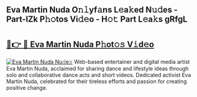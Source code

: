 ## Eva Martin Nuda O𝚗𝚕yf𝚊ns L𝚎a𝚔ed N𝚞𝚍es - Part-IZk P𝚑𝚘tos Vi𝚍𝚎o - H𝚘𝚝 Part L𝚎a𝚔s gRfgL

# <h2><a href="http://kf5nby.oniu.top/?m=Eva+Martin+Nuda">🔗👉 🔴 Eva Martin Nuda P𝚑ot𝚘𝚜 V𝚒d𝚎o</a></h2>

[![Eva Martin Nuda Nu𝚍e𝚜](https://i.imgur.com/0qMVB7G.gif)](http://kf5nby.oniu.top/?m=Eva+Martin+Nuda)
Web-based entertainer and digital media artist Eva Martin Nuda, acclaimed for sharing dance and lifestyle ideas through solo and collaborative dance acts and short videos. Dedicated activist Eva Martin Nuda, celebrated for their tireless efforts and passion for creating positive change.  
